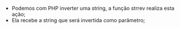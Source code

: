 * Podemos com PHP inverter uma string, a função strrev realiza esta ação;
* Ela recebe a string que será invertida como parâmetro;